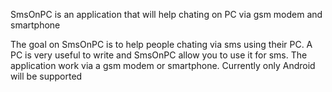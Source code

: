 SmsOnPC is an application that will help chating on PC via gsm modem and smartphone

The goal on SmsOnPC is to help people chating via sms using their PC.
A PC is very useful to write and SmsOnPC allow you to use it for sms.
The application work via a gsm modem or smartphone. Currently only Android will be supported